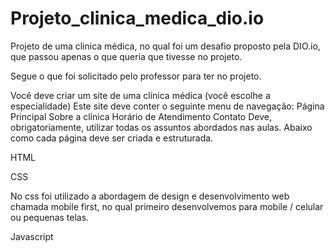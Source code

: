 # Projeto_clinica_medica_dio.io
 Projeto de uma clinica médica, no qual foi um desafio proposto pela DIO.io, que passou apenas o que queria que tivesse no projeto.

Segue o que foi solicitado pelo professor para ter no projeto.

Você deve criar um site de uma clínica médica (você escolhe a especialidade)
Este site deve conter o seguinte menu de navegação:
Página Principal
Sobre a clínica
Horário de Atendimento
Contato
Deve, obrigatoriamente, utilizar todas os assuntos abordados nas aulas.
Abaixo como cada página deve ser criada e estruturada.

HTML



CSS

No css foi utilizado a abordagem de design e desenvolvimento web chamada mobile first, no qual primeiro desenvolvemos para mobile / celular ou pequenas telas.

Javascript